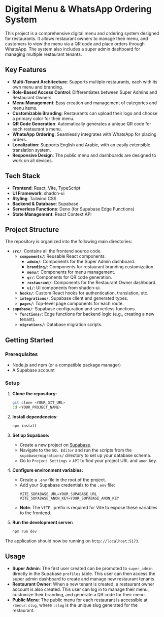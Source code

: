 # Digital Menu & WhatsApp Ordering System

This project is a comprehensive digital menu and ordering system designed for restaurants. It allows restaurant owners to manage their menu, and customers to view the menu via a QR code and place orders through WhatsApp. The system also includes a super admin dashboard for managing multiple restaurant tenants.

## Key Features

- **Multi-Tenant Architecture**: Supports multiple restaurants, each with its own menu and branding.
- **Role-Based Access Control**: Differentiates between Super Admins and Restaurant Owners.
- **Menu Management**: Easy creation and management of categories and menu items.
- **Customizable Branding**: Restaurants can upload their logo and choose a primary color for their menu.
- **QR Code Generation**: Automatically generates a unique QR code for each restaurant's menu.
- **WhatsApp Ordering**: Seamlessly integrates with WhatsApp for placing orders.
- **Localization**: Supports English and Arabic, with an easily extensible translation system.
- **Responsive Design**: The public menu and dashboards are designed to work on all devices.

## Tech Stack

- **Frontend**: React, Vite, TypeScript
- **UI Framework**: shadcn-ui
- **Styling**: Tailwind CSS
- **Backend & Database**: Supabase
- **Serverless Functions**: Deno (for Supabase Edge Functions)
- **State Management**: React Context API

## Project Structure

The repository is organized into the following main directories:

- **`src/`**: Contains all the frontend source code.
  - **`components/`**: Reusable React components.
    - **`admin/`**: Components for the Super Admin dashboard.
    - **`branding/`**: Components for restaurant branding customization.
    - **`menu/`**: Components for menu management.
    - **`qr/`**: Components for QR code generation.
    - **`restaurant/`**: Components for the Restaurant Owner dashboard.
    - **`ui/`**: UI components from shadcn-ui.
  - **`hooks/`**: Custom React hooks for authentication, translation, etc.
  - **`integrations/`**: Supabase client and generated types.
  - **`pages/`**: Top-level page components for each route.
- **`supabase/`**: Supabase configuration and serverless functions.
  - **`functions/`**: Edge functions for backend logic (e.g., creating a new tenant).
  - **`migrations/`**: Database migration scripts.

## Getting Started

### Prerequisites

- Node.js and npm (or a compatible package manager)
- A Supabase account

### Setup

1.  **Clone the repository:**
    ```sh
    git clone <YOUR_GIT_URL>
    cd <YOUR_PROJECT_NAME>
    ```

2.  **Install dependencies:**
    ```sh
    npm install
    ```

3.  **Set up Supabase:**
    - Create a new project on [Supabase](https://supabase.com/).
    - Navigate to the `SQL Editor` and run the scripts from the `supabase/migrations/` directory to set up your database schema.
    - Go to `Project Settings` > `API` to find your project URL and `anon` key.

4.  **Configure environment variables:**
    - Create a `.env` file in the root of the project.
    - Add your Supabase credentials to the `.env` file:
      ```env
      VITE_SUPABASE_URL=YOUR_SUPABASE_URL
      VITE_SUPABASE_ANON_KEY=YOUR_SUPABASE_ANON_KEY
      ```
    - **Note**: The `VITE_` prefix is required for Vite to expose these variables to the frontend.

5.  **Run the development server:**
    ```sh
    npm run dev
    ```

The application should now be running on `http://localhost:5173`.

## Usage

- **Super Admin**: The first user created can be promoted to `super_admin` directly in the Supabase `profiles` table. This user can then access the super admin dashboard to create and manage new restaurant tenants.
- **Restaurant Owner**: When a new tenant is created, a restaurant owner account is also created. This user can log in to manage their menu, customize their branding, and generate a QR code for their menu.
- **Public Menu**: The public menu for each restaurant is accessible at `/menu/:slug`, where `:slug` is the unique slug generated for the restaurant.
